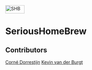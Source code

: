 <img alt="SHB" src="http://a.pomf.se/wgotlw.svg" height="26px" width="60px">

SeriousHomeBrew
===============

Contributors
------------
[Corné Dorrestijn](https://github.com/cornedor/)
[Kevin van der Burgt](https://github.com/kevinvdburgt/)
